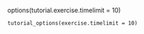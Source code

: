 options(tutorial.exercise.timelimit = 10)

```{r setup, include=FALSE}
tutorial_options(exercise.timelimit = 10)
```

```{r exercise1, exercise=TRUE, exercise.timelimit=10}
```